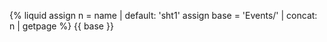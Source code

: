 {% liquid
assign n = name | default: 'sht1'
assign base = 'Events/' | concat: n | getpage
%}
{{ base }}